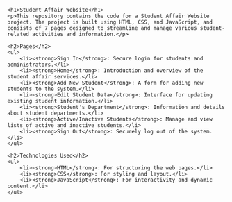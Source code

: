 
    <h1>Student Affair Website</h1>
    <p>This repository contains the code for a Student Affair Website project. The project is built using HTML, CSS, and JavaScript, and consists of 7 pages designed to streamline and manage various student-related activities and information.</p>
    
    <h2>Pages</h2>
    <ul>
        <li><strong>Sign In</strong>: Secure login for students and administrators.</li>
        <li><strong>Home</strong>: Introduction and overview of the student affair services.</li>
        <li><strong>Add New Student</strong>: A form for adding new students to the system.</li>
        <li><strong>Edit Student Data</strong>: Interface for updating existing student information.</li>
        <li><strong>Student's Department</strong>: Information and details about student departments.</li>
        <li><strong>Active/Inactive Students</strong>: Manage and view lists of active and inactive students.</li>
        <li><strong>Sign Out</strong>: Securely log out of the system.</li>
    </ul>

    <h2>Technologies Used</h2>
    <ul>
        <li><strong>HTML</strong>: For structuring the web pages.</li>
        <li><strong>CSS</strong>: For styling and layout.</li>
        <li><strong>JavaScript</strong>: For interactivity and dynamic content.</li>
    </ul>
